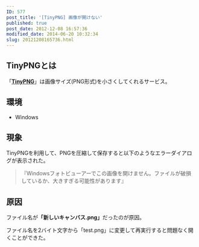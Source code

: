 ```yaml
---
ID: 577
post_title: '[TinyPNG] 画像が開けない'
published: true
post_date: 2012-12-08 16:57:36
modified_date: 2014-06-20 10:32:34
slug: 20121208165736.html
---
```

<p><!--more--></p>
<h2>TinyPNGとは</h2>
<p>「<a href="http://tinypng.org/"><b>TinyPNG</b></a>」は画像サイズ(PNG形式)を小さくしてくれるサービス。</p>
<h2>環境</h2>
<ul>
<li>Windows </li>
</ul>
<h2>現象</h2>
<p>TinyPNGを利用して、PNGを圧縮して保存すると以下のようなエラーダイアログが表示された。</p>
<blockquote><p>
  <span class="text-danger">『Windowsフォトビューアーでこの画像を開けません。ファイルが破損しているか、大きすぎる可能性があります』</span>
</p></blockquote>
<h2>原因</h2>
<p>ファイル名が<b>「新しいキャンバス.png」</b>だったのが原因。</p>
<p>ファイル名を2バイト文字から「test.png」に変更して再実行すると問題なく開くことができた。</p>
